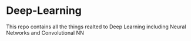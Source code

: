 # Deep-Learning
This repo contains all the things realted to Deep Learning including Neural Networks and Convolutional NN
